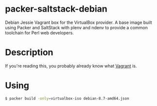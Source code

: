# packer-saltstack-debian
Debian Jessie Vagrant box for the VirtualBox provider. A base image built using
Packer and SaltStack with plenv and ndenv to provide a common toolchain for
Perl web developers.

# Description
If you're reading this, you probably already know what
[Vagrant](https://www.vagrantup.com) is.

# Using

```sh
$ packer build -only=virtualbox-iso debian-8.7-amd64.json
```
